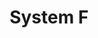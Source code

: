 ---
title: System F
summary: 'DESCRIPTION'
datePublished: '11 May 2024'

series:
  seriesId: breadcrumbs-type-safari
  seriesNumber: 2
---